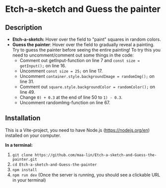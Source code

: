# Etch-a-sketch and Guess the painter

## Description

- **Etch-a-sketch:** Hover over the field to "paint" squares in random colors.
- **Guess the painter**: Hover over the field to gradually reveal a painting. Try to guess the painter before seeing the entire painting! To try this you need to uncomment/comment out some things in the code:
  - Comment out getInput-function on line 7 and `const size = getInput();` on line 16.
  - Uncomment `const size = 25;` on line 17.
  - Uncomment `container.style.backgroundImage = randomImg();` on line 31.
  - Comment out `square.style.backgroundColor = randomColor();` on line 49.
  - Change `0) + 0.3` at the end of line 50 to `1) - 0.3`.
  - Uncomment randomImg-function on line 67.

## Installation

This is a Vite-project, you need to have Node.js (https://nodejs.org/en) installed on your computer.

**In a terminal:**

1. `git clone https://github.com/maa-lin/Etch-a-sketch-and-Guess-the-painter.git`
2. `cd Etch-a-sketch-and-Guess-the-painter`
3. `npm install`
4. `npm run dev` (Once the server is running, you should see a clickable URL in your terminal)
